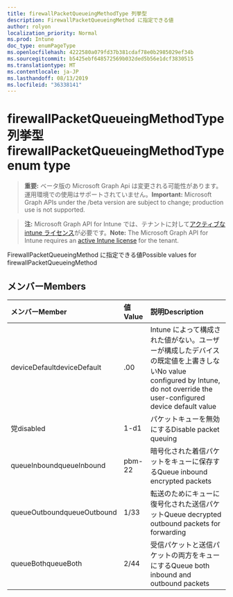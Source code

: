 ```yaml
---
title: firewallPacketQueueingMethodType 列挙型
description: FirewallPacketQueueingMethod に指定できる値
author: rolyon
localization_priority: Normal
ms.prod: Intune
doc_type: enumPageType
ms.openlocfilehash: 4222580a079fd37b381cdaf78e0b2985029ef34b
ms.sourcegitcommit: b5425ebf648572569b032ded5b56e1dcf3830515
ms.translationtype: MT
ms.contentlocale: ja-JP
ms.lasthandoff: 08/13/2019
ms.locfileid: "36338141"
---
```

# <a name="firewallpacketqueueingmethodtype-enum-type"></a><span data-ttu-id="f8dee-103">firewallPacketQueueingMethodType 列挙型</span><span class="sxs-lookup"><span data-stu-id="f8dee-103">firewallPacketQueueingMethodType enum type</span></span>

> <span data-ttu-id="f8dee-104">**重要:** ベータ版の Microsoft Graph Api は変更される可能性があります。運用環境での使用はサポートされていません。</span><span class="sxs-lookup"><span data-stu-id="f8dee-104">**Important:** Microsoft Graph APIs under the /beta version are subject to change; production use is not supported.</span></span>

> <span data-ttu-id="f8dee-105">**注:** Microsoft Graph API for Intune では、テナントに対して[アクティブな intune ライセンス](https://go.microsoft.com/fwlink/?linkid=839381)が必要です。</span><span class="sxs-lookup"><span data-stu-id="f8dee-105">**Note:** The Microsoft Graph API for Intune requires an [active Intune license](https://go.microsoft.com/fwlink/?linkid=839381) for the tenant.</span></span>

<span data-ttu-id="f8dee-106">FirewallPacketQueueingMethod に指定できる値</span><span class="sxs-lookup"><span data-stu-id="f8dee-106">Possible values for firewallPacketQueueingMethod</span></span>

## <a name="members"></a><span data-ttu-id="f8dee-107">メンバー</span><span class="sxs-lookup"><span data-stu-id="f8dee-107">Members</span></span>
|<span data-ttu-id="f8dee-108">メンバー</span><span class="sxs-lookup"><span data-stu-id="f8dee-108">Member</span></span>|<span data-ttu-id="f8dee-109">値</span><span class="sxs-lookup"><span data-stu-id="f8dee-109">Value</span></span>|<span data-ttu-id="f8dee-110">説明</span><span class="sxs-lookup"><span data-stu-id="f8dee-110">Description</span></span>|
|:---|:---|:---|
|<span data-ttu-id="f8dee-111">deviceDefault</span><span class="sxs-lookup"><span data-stu-id="f8dee-111">deviceDefault</span></span>|<span data-ttu-id="f8dee-112">.0</span><span class="sxs-lookup"><span data-stu-id="f8dee-112">0</span></span>|<span data-ttu-id="f8dee-113">Intune によって構成された値がない。ユーザーが構成したデバイスの既定値を上書きしない</span><span class="sxs-lookup"><span data-stu-id="f8dee-113">No value configured by Intune, do not override the user-configured device default value</span></span>|
|<span data-ttu-id="f8dee-114">党</span><span class="sxs-lookup"><span data-stu-id="f8dee-114">disabled</span></span>|<span data-ttu-id="f8dee-115">1-d</span><span class="sxs-lookup"><span data-stu-id="f8dee-115">1</span></span>|<span data-ttu-id="f8dee-116">パケットキューを無効にする</span><span class="sxs-lookup"><span data-stu-id="f8dee-116">Disable packet queuing</span></span>|
|<span data-ttu-id="f8dee-117">queueInbound</span><span class="sxs-lookup"><span data-stu-id="f8dee-117">queueInbound</span></span>|<span data-ttu-id="f8dee-118">pbm-2</span><span class="sxs-lookup"><span data-stu-id="f8dee-118">2</span></span>|<span data-ttu-id="f8dee-119">暗号化された着信パケットをキューに保存する</span><span class="sxs-lookup"><span data-stu-id="f8dee-119">Queue inbound encrypted packets</span></span>|
|<span data-ttu-id="f8dee-120">queueOutbound</span><span class="sxs-lookup"><span data-stu-id="f8dee-120">queueOutbound</span></span>|<span data-ttu-id="f8dee-121">1/3</span><span class="sxs-lookup"><span data-stu-id="f8dee-121">3</span></span>|<span data-ttu-id="f8dee-122">転送のためにキューに復号化された送信パケット</span><span class="sxs-lookup"><span data-stu-id="f8dee-122">Queue decrypted outbound packets for forwarding</span></span>|
|<span data-ttu-id="f8dee-123">queueBoth</span><span class="sxs-lookup"><span data-stu-id="f8dee-123">queueBoth</span></span>|<span data-ttu-id="f8dee-124">2/4</span><span class="sxs-lookup"><span data-stu-id="f8dee-124">4</span></span>|<span data-ttu-id="f8dee-125">受信パケットと送信パケットの両方をキューにする</span><span class="sxs-lookup"><span data-stu-id="f8dee-125">Queue both inbound and outbound packets</span></span>|



